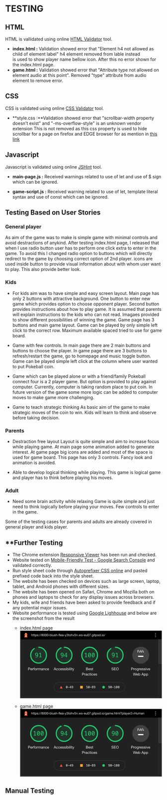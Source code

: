 # **TESTING**

## **HTML**
HTML is vallidated using online [HTML Validator](https://validator.w3.org/) tool.
-   **index.html :** Validation showed error that "Element h4 not allowed as child of element label"
    h4 element removed from lable instead <br> is used to show player name bellow icon.
    After this no error shown for the index.html page.
-   **game.html :** Validation showed error that "Attribute type not allowed on element audio at this point".
    Removed "type" attribute from audio element to remove error.


## **CSS**
CSS is validated using online [CSS Validator](https://validator.w3.org/) tool.
-   **style.css :**Validation showed error that "scrollbar-width property doesn't exist" and "-ms-overflow-style" is an unknown vendor extension
    This is not removed as this css property is used to hide scrollbar for a page on firefox and EDGE browser for as mention in [this link](https://www.w3schools.com/howto/howto_css_hide_scrollbars.asp)

## **Javascript**
Javascript is validated using online [JSHint](https://jshint.com/) tool.
-   **main-page.js :** Received warnings related to use of let and use of $ sign which can be ignored.

-   **game-script.js :** Received warning related to use of let, template literal syntax and use of const which can be ignored.


## **Testing Based on User Stories**

### **General player**
As aim of the game was to make is simple game with minimal controls and avoid destractions of anykind. 
After testing index.html page, I released that when I use radio button user has to perform one click extra to enter in the game.
To avoid this I changed radio option to buttons which will directly redirect to the game by choosing correct option of 2nd player.
icons are used inside button to provide visual information about with whom user want to play. This also provide better look.

### **Kids**
- For kids aim was to have simple and easy screen layout.
  Main page has only 2 buttons with attractive background. One button to enter new game which provides option to choose opponent player. 
  Second button provides instructions about how to play game. It is assumed that parents will explain instructions to the kids who can not read.
  Imagaes provided to show different possibilities of winning the game.
  Game page has 3 buttons and main game layout. Game can be played by only simple left click to the correct row. 
  Maximum available spaced tried to use for game board. 

-   Game with few controls.
    In main page there are 2 main buttons and buttons to choose the player. 
    In game page there are 3 buttons to refresh/restart the game, go to homepage and music toggle button. 
    Game can be played simple left click at the column where user wanted to put Pokeball coin.

-   Game which can be played alone or with a friend/family
    Pokeball connect four is a 2 player game. But option is provided to play against computer. 
    Currently, computer is taking random place to put coin. In future version of the game some more logic can be added to computer moves to make game more challenging.

-   Game to teach strategic thinking
    As basic aim of the game to make strategic moves of the coin to win. Kids will learn to think and observe before taking decision.
    
### **Parents**
-   Destraction free layout
    Layout is quite simple and aim to increase focus while playing game. At main page some animation added to generate interest. 
    At game page big icons are added and most of the space is used for game board. This page has only 3 controls. 
    Fancy look and animation is avoided. 

-   Able to develop logical thinking while playing.
    This game is logical game and player has to think before playing his moves. 

### **Adult**
-   Need some brain activity while relaxing
    Game is quite simple and just need to think logically before playing your moves.
    Few controls to enter in the game.

Some of the testing cases for parents and adults are already covered in general player and kids player.

## **Further Testing
*   The Chrome extension [Responsive Viewer](https://chrome.google.com/webstore/detail/responsive-viewer/inmopeiepgfljkpkidclfgbgbmfcennb?hl=en) has been run and checked.
*   Website tested on [Mobile-Friendly Test - Google Search Console](https://search.google.com/test/mobile-friendly) and validated correctly.
*   Run style sheet code through [Autoprefixer CSS online](http://autoprefixer.github.io/) and pasted prefixed code back into the style sheet.
*   The website has been checked on devices such as large screen, laptop, tablet, and Android phones with different sizes.
*   The website has been opened on Safari, Chrome and Mozilla both on phones and laptops to check for any display issues across browsers.
*   My kids, wife and friends have been asked to provide feedback and if any potential major issues.
*   Website performance is tested using [Google Lighhouse](https://developers.google.com/web/tools/lighthouse) and below are the screenshot from the result
    *   index.html page
        ![Index Page Lighthouse Report](./assets/images/lighthouse-index.png)

    *   game.html page
        ![Game Page Lighthouse Report](./assets/images/lighthouse-game.png)
        
## **Manual Testing**